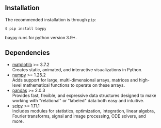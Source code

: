 ## Installation

The recommended installation is through `pip`:

```console
$ pip install baypy
```

baypy runs for python version 3.9+.

## Dependencies

- [matplotlib](https://matplotlib.org) >= 3.7.2  
  Creates static, animated, and interactive visualizations in Python.
- [numpy](https://numpy.org) >= 1.25.2  
  Adds support for large, multi-dimensional arrays, matrices and 
  high-level mathematical functions to operate on these arrays.
- [pandas](https://pandas.pydata.org) >= 2.0.3  
  Provides fast, flexible, and expressive data structures designed to 
  make working with "relational" or "labeled" data both easy and 
  intuitive. 
- [scipy](https://scipy.org) >= 1.11.1  
  Includes modules for statistics, optimization, integration, linear 
  algebra, Fourier transforms, signal and image processing, ODE solvers, 
  and more.
